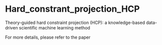 # Hard_constrant_projection_HCP
Theory-guided hard constraint projection (HCP): a knowledge-based data-driven scientific machine learning method

For more details, please refer to the paper
